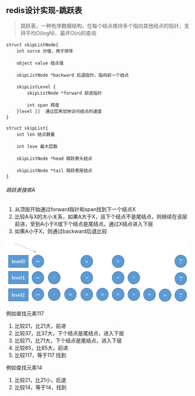## redis设计实现-跳跃表
> 跳跃表，一种有序数据结构，在每个结点维持多个指向其他结点的指针，支持平均O(logN)、最坏O(n)的查询

```
struct skipListNode{
    int sorce 分值，用于排序

    object value 结点值

    skipListNode *backward 后退指针，指向前一个结点

    skipListLevel {
        skipListNode *forward 前进指针

        int span 跨度
    }level []  通过层来加快访问结点的速度
}
```

```
struct skipList{
    int len 结点数量

    int leve 最大层数

    skipListNode *head 跳跃表头结点

    skipListNode *tail 跳跃表尾结点
}
```

###### 跳跃表搜索A

1. 从顶层开始通过forward指针和span找到下一个结点X
2. 比较A与X的大小关系，如果A大于X，且下个结点不是尾结点，则继续在该层前进，至到A小于X或下个结点是尾结点。通过X结点进入下层
3. 如果A小于X，则通过backward后退比较

![事件循环](https://github.com/luyufa/NodeLearning/blob/master/redis/img/skipList.png)

例如查找元素117

1. 比较21，比21大，前进
2. 比较37，比37大，下个结点是尾结点，进入下层
3. 比较71，比71大，下个结点是尾结点，进入下层
4. 比较85，比85大，前进
5. 比较117，等于117 找到


例如查找元素14

1. 比较21，比21小，后退
2. 比较14，等于14，找到



